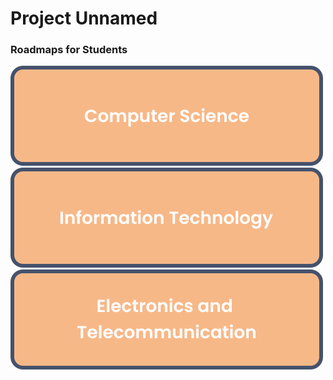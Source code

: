 # Project Unnamed
### Roadmaps for Students

[![computerscience](images/computerscience.svg)](https://shivam5522.github.io/Project_Unnamed/cs/index.html) </br>
[![informationtechnology](images/informationtechnology.svg)](https://shivam5522.github.io/Project_Unnamed/it/index.html) </br>
[![electronicsandtelecommunication](images/electronicsandtelecommunication.svg)](https://shivam5522.github.io/Project_Unnamed/extc/index.html) </br>
